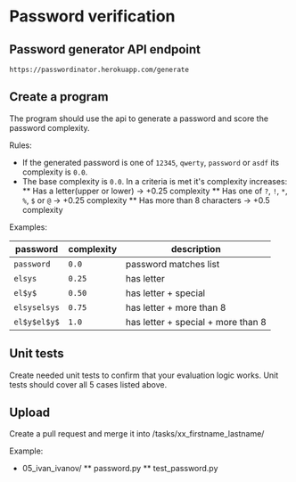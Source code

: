 
# Password verification


## Password generator API endpoint

```
https://passwordinator.herokuapp.com/generate
```


## Create a program

The program should use the api to generate a password and score the password complexity.

Rules:

* If the generated password is one of `12345`, `qwerty`, `password` or `asdf` its complexity is `0.0`.
* The base complexity is `0.0`. In a criteria is met it's complexity increases:
** Has a letter(upper or lower) -> +0.25 complexity
** Has one of `?`, `!`, `*`, `%`, `$` or `@`  -> +0.25 complexity
** Has more than 8 characters -> +0.5 complexity

Examples:

|password|complexity|description|
|---|---|---|
|`password` | `0.0`| password matches list |
|`elsys` | `0.25`| has letter |
|`el$y$` | `0.50`| has letter + special |
|`elsyselsys` | `0.75`| has letter +  more than 8 |
|`el$y$el$y$` | `1.0`| has letter + special + more than 8 |

## Unit tests

Create needed unit tests to confirm that your evaluation logic works. Unit tests should cover all 5 cases listed above.

## Upload

Create a pull request and merge it into /tasks/xx_firstname_lastname/

Example: 
 *  05_ivan_ivanov/
    ** password.py
    ** test_password.py
